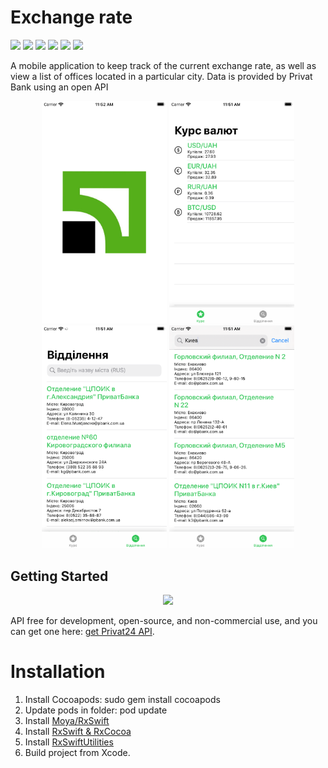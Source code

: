# Exchange rate
![](https://img.shields.io/badge/Swift-5-orange)
![](https://img.shields.io/badge/SwiftLint-green)
![](https://img.shields.io/badge/RxSwift-~>5-blueviolet)
![](https://img.shields.io/badge/Moya/RxSwift-~>14.0-ff69b4)
![](https://img.shields.io/badge/RxSwiftUtilities-green)
![](https://img.shields.io/badge/Version-2.0-blue)

A mobile application to keep track of the current exchange rate, as well as view a list of offices located in a particular city. Data is provided by Privat Bank using an open API
<p align="center">
    <img src="launch.png" width="200">
    <img src="rate_view.png" width="200">
    <img src="departament_view.png" width="200">
    <img src="search.png" width="200">
</p>

## Getting Started

<p align="center">
    <img src="https://www.ukrainatour.com/images/content_pages//privatbank.jpg">
</p>

API free for development, open-source, and non-commercial use, and you can get one here: [get Privat24 API](https://api.privatbank.ua/#p24/exchange).

# Installation
1. Install Cocoapods: sudo gem install cocoapods
2. Update pods in folder: pod update
3. Install [Moya/RxSwift](https://github.com/Moya/Moya#cocoapods)
4. Install [RxSwift & RxCocoa](https://github.com/ReactiveX/RxSwift#installation)
5. Install [RxSwiftUtilities](https://github.com/RxSwiftCommunity/RxSwiftUtilities#installation)
6. Build project from Xcode.
